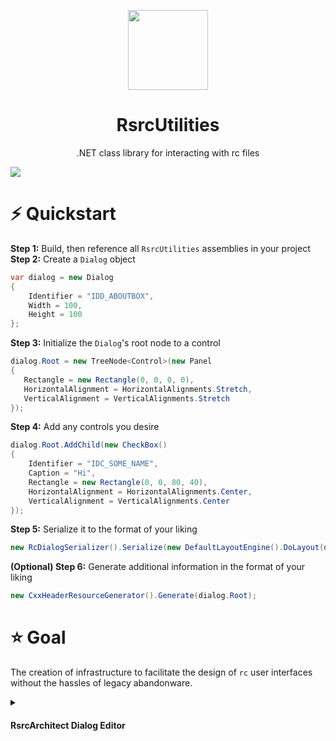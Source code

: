 <p align="center">
  <img width="128" align="center" src="https://user-images.githubusercontent.com/48759429/219858139-55582cd0-d03b-485b-959a-ba49db4a6498.png">
</p>

<h1 align="center">
  RsrcUtilities
</h1>
<p align="center">
  .NET class library for interacting with rc files
</p>

<img align="center" src="https://user-images.githubusercontent.com/48759429/222482582-2b253888-d5dd-45b2-a9af-2103aacc3dbb.png">

# :zap: Quickstart 
 **Step 1:** Build, then reference all `RsrcUtilities` assemblies in your project<br/>
 **Step 2:** Create a `Dialog` object
```cs
var dialog = new Dialog
{
    Identifier = "IDD_ABOUTBOX",
    Width = 100,
    Height = 100
};
```
 **Step 3:** Initialize the `Dialog`'s root node to a control
 ```cs
dialog.Root = new TreeNode<Control>(new Panel
{
    Rectangle = new Rectangle(0, 0, 0, 0),
    HorizontalAlignment = HorizontalAlignments.Stretch,
    VerticalAlignment = VerticalAlignments.Stretch
});
```
**Step 4:** Add any controls you desire
```cs
dialog.Root.AddChild(new CheckBox()
{
    Identifier = "IDC_SOME_NAME",
    Caption = "Hi",
    Rectangle = new Rectangle(0, 0, 80, 40),
    HorizontalAlignment = HorizontalAlignments.Center,
    VerticalAlignment = VerticalAlignments.Center
});
```
**Step 5:** Serialize it to the format of your liking
```cs
new RcDialogSerializer().Serialize(new DefaultLayoutEngine().DoLayout(dialog), dialog);
```

**(Optional) Step 6:** Generate additional information in the format of your liking
```cs
new CxxHeaderResourceGenerator().Generate(dialog.Root);
```

# :star: Goal
The creation of infrastructure to facilitate the design of `rc` user interfaces without the hassles of legacy abandonware.

<details>
<summary><h4>RsrcArchitect Dialog Editor</h4></summary>
<p align="center">
  <img width="128" align="center" src="https://user-images.githubusercontent.com/48759429/221374035-7500c631-3984-433e-9200-145391f4cbbe.svg">
</p>
<h1 align="center">
  RsrcArchitect
</h1>
<p align="center">
  .NET dialog designer accompanying RsrcUtilities
  <br>
  Design dialogs with an interactive, simple experience 
</p>
<p align="center">
    <img src="https://img.shields.io/badge/Requires-RsrcUtilities-gray?style=for-the-badge"/>
</p>

# Key Features
- Accurate control rendering
- Smart hittesting
- Flexible Z-Ordering

</details>




